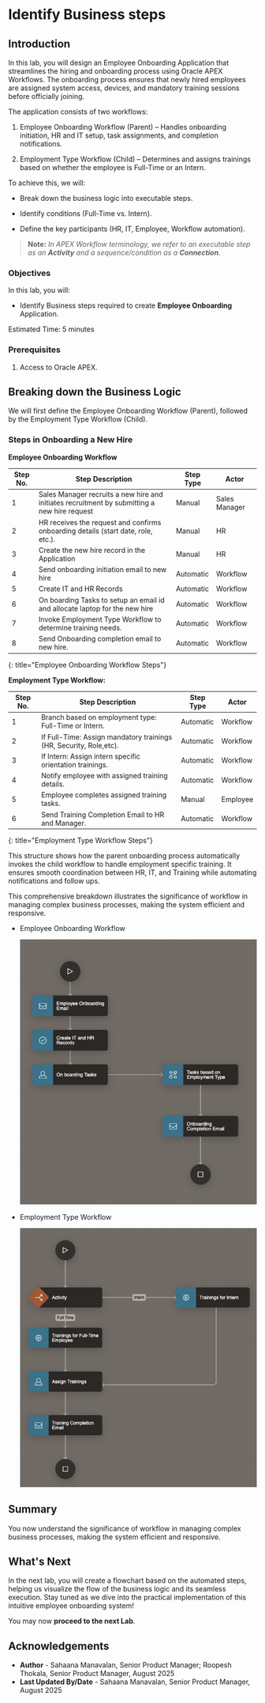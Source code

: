 # Identify Business steps

## Introduction

In this lab, you will design an Employee Onboarding Application that streamlines the hiring and onboarding process using Oracle APEX Workflows. The onboarding process ensures that newly hired employees are assigned system access, devices, and mandatory training sessions before officially joining.

The application consists of two workflows:

1. Employee Onboarding Workflow (Parent) – Handles onboarding initiation, HR and IT setup, task assignments, and completion notifications.

2. Employment Type Workflow (Child) – Determines and assigns trainings based on whether the employee is Full-Time or an Intern.

To achieve this, we will:

- Break down the business logic into executable steps.

- Identify conditions (Full-Time vs. Intern).

- Define the key participants (HR, IT, Employee, Workflow automation).

> **Note:** _In APEX Workflow terminology, we refer to an executable step as an **Activity** and a sequence/condition as a **Connection**._

### Objectives

In this lab, you will:

- Identify Business steps required to create **Employee Onboarding** Application.

Estimated Time: 5 minutes

### Prerequisites

1. Access to Oracle APEX.

## Breaking down the Business Logic

We will first define the Employee Onboarding Workflow (Parent), followed by the Employment Type Workflow (Child).

### Steps in Onboarding a New Hire

**Employee Onboarding Workflow**

| Step No. | Step Description                                             | Step Type | Actor                  |
|---------|-------------------------------------------------------------|-----------|------------------------|
| 1      | Sales Manager recruits a new hire and initiates recruitment by submitting a new hire request| Manual | Sales Manager |
| 2     | HR receives the request and confirms onboarding details (start date, role, etc.). | Manual | HR |
| 3      | Create the new hire record in the Application | Manual | HR |
| 4     | Send onboarding initiation email to new hire| Automatic  | Workflow |
| 5 | Create IT and HR Records | Automatic  | Workflow |
| 6 | On boarding Tasks to setup an email id and allocate laptop for the new hire | Automatic  | Workflow |
| 7    | Invoke Employment Type Workflow to determine training needs. | Automatic | Workflow |
| 8     | Send Onboarding completion email to new hire. | Automatic    | Workflow                |
{: title="Employee Onboarding Workflow Steps"}

**Employment Type Workflow:**

| Step No. | Step Description                                             | Step Type | Actor                  |
|---------|-------------------------------------------------------------|-----------|------------------------|
| 1       | Branch based on employment type: Full-Time or Intern. | Automatic | Workflow              |
| 2      | If Full-Time: Assign mandatory trainings (HR, Security, Role,etc). | Automatic | Workflow              |
| 3      | If Intern: Assign intern specific orientation trainings. | Automatic | Workflow              |
| 4       |Notify employee with assigned training details. | Automatic | Workflow                 |
| 5      | Employee completes assigned training tasks. | Manual | Employee                 |
| 6      | Send Training Completion Email to HR and Manager. | Automatic | Workflow    |
{: title="Employment Type Workflow Steps"}

This structure shows how the parent onboarding process automatically invokes the child workflow to handle employment specific training. It ensures smooth coordination between HR, IT, and Training while automating notifications and follow ups.

This comprehensive breakdown illustrates the significance of workflow in managing complex business processes, making the system efficient and responsive.

- Employee Onboarding Workflow

    ![Flow Chart for Employee Onboarding Workflow](images/emp-wf.png " ")

- Employment Type Workflow

    ![Flow Chart for  Employment Type Workflow](images/emp-wf1.png " ")

## Summary

You now understand the significance of workflow in managing complex business processes, making the system efficient and responsive.

## What's Next

In the next lab, you will create a flowchart based on the automated steps, helping us visualize the flow of the business logic and its seamless execution. Stay tuned as we dive into the practical implementation of this intuitive employee onboarding system!

You may now **proceed to the next Lab**.

## Acknowledgements

- **Author** - Sahaana Manavalan, Senior Product Manager; Roopesh Thokala, Senior Product Manager, August 2025
- **Last Updated By/Date** - Sahaana Manavalan, Senior Product Manager, August 2025
